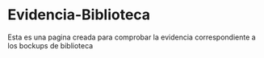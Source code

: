 # Evidencia-Biblioteca
Esta es una pagina creada para comprobar la evidencia correspondiente a los bockups de biblioteca
